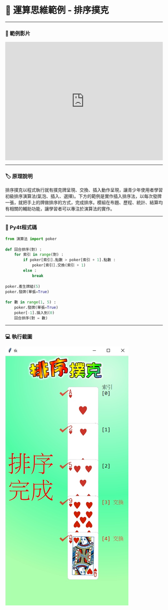 # 🔰 運算思維範例 - 排序撲克

---------------

### 🎦 範例影片

<div style="padding:75% 0 0 0;position:relative;"><iframe src="https://player.vimeo.com/video/584569991?badge=0&amp;autopause=0&amp;player_id=0&amp;app_id=58479" frameborder="0" allow="autoplay; fullscreen; picture-in-picture" allowfullscreen style="position:absolute;top:0;left:0;width:100%;height:100%;" title="poker_sort.mp4"></iframe></div><script src="https://player.vimeo.com/api/player.js"></script>

---------------

### 🏷️ 原理說明

排序撲克以程式執行就有撲克牌呈現、交換、插入動作呈現，讓青少年使用者學習初級排序演算法(氣泡、插入、選擇)。下方的範例是實作插入排序法，以每次發牌一張，就把手上的牌做排序的方式，完成排序。模組在布題、歷程、統計、結算均有相關的輔助功能，讓學習者可以專注於演算法的實作。

--------------

### 📄 Py4t程式碼

```python
from 演算法 import poker

def 回合排序(對) :
    for 索引 in range(對) :
        if poker[索引].點數 > poker[索引 + 1].點數 :  
            poker[索引].交換(索引 + 1)
        else :
            break
        
poker.產生牌組(5)
poker.發牌(單張=True)

for 數 in range(1, 5) :
    poker.發牌(單張=True)
    poker[-1].插入到(0)
    回合排序(對 = 數)

```

--------------

### 💻 執行截圖

![執行截圖](poker_sort.jpg)


